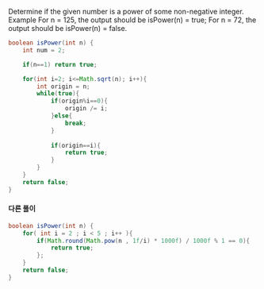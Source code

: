 Determine if the given number is a power of some non-negative integer.
Example
For n = 125, the output should be
isPower(n) = true;
For n = 72, the output should be
isPower(n) = false.
```java
boolean isPower(int n) {
    int num = 2;

    if(n==1) return true;

    for(int i=2; i<=Math.sqrt(n); i++){
        int origin = n;
        while(true){
            if(origin%i==0){
                origin /= i;
            }else{
                break;
            }
            
            if(origin==i){
                return true;
            }
        }
    }
    return false;
}
```
#### 다른 풀이
```java
boolean isPower(int n) {
    for( int i = 2 ; i < 5 ; i++ ){
        if(Math.round(Math.pow(n , 1f/i) * 1000f) / 1000f % 1 == 0){
            return true;
        };
    }
    return false;
}
```

